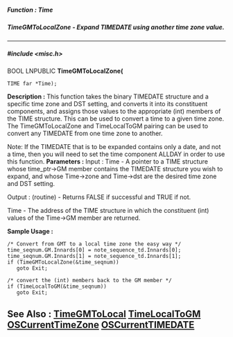 ##### Function : Time
##### TimeGMToLocalZone - Expand TIMEDATE using another time zone value.
---
##### #include <misc.h>
BOOL LNPUBLIC **TimeGMToLocalZone(**

	TIME far *Time);
**Description :**
This function takes the binary TIMEDATE structure and a specific time zone and 
DST setting, and converts it into its constituent components, and assigns those 
values to the appropriate (int) members of the TIME structure.   This can be 
used to convert a time to a given time zone.  The TimeGMToLocalZone and 
TimeLocalToGM pairing can be used to convert any TIMEDATE from one time zone to 
another.

Note:  If the TIMEDATE that is to be expanded contains only a date, and not a 
time, then you will need to set the time component ALLDAY in order to use this 
function.
**Parameters :**
Input :
Time  -  A pointer to a TIME structure whose time_ptr->GM member contains the TIMEDATE structure you wish to expand, and whose Time->zone and Time->dst are the desired time zone and DST setting.

Output :
(routine)  -  Returns FALSE if successful and TRUE if not.


Time  -  The address of the TIME structure in which the constituent (int) values of the Time->GM member are returned.

**Sample Usage :**
```
/* Convert from GMT to a local time zone the easy way */
time_seqnum.GM.Innards[0] = note_sequence_td.Innards[0];
time_seqnum.GM.Innards[1] = note_sequence_td.Innards[1];
if (TimeGMToLocalZone(&time_seqnum))
   goto Exit;

/* convert the (int) members back to the GM member */
if (TimeLocalToGM(&time_seqnum))
   goto Exit;
```
**See Also :**
[TimeGMToLocal](D:/md_files/TimeGMToLocal.md)
[TimeLocalToGM](D:/md_files/TimeLocalToGM.md)
[OSCurrentTimeZone](D:/md_files/OSCurrentTimeZone.md)
[OSCurrentTIMEDATE](D:/md_files/OSCurrentTIMEDATE.md)
---
